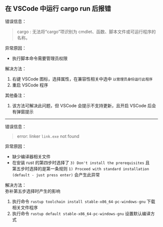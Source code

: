 ## 在 VSCode 中运行 cargo run 后报错

错误信息：

> cargo : 无法将“cargo”项识别为 cmdlet、函数、脚本文件或可运行程序的名称。

异常原因：

- 执行脚本命令需要管理员权限

解决方法：

1. 右键 VSCode 图标，选择属性，在兼容性相关中选中 `以管理员身份运行此程序`
2. 重启 VSCode 程序

其他备注：

1. 该方法可解决此问题，但 VSCode 会提示不支持更新，且开启 VSCode 后会有弹窗提示

---

错误信息：

> error: linker `link.exe` not found

异常原因：

- 缺少编译器相关文件
- 在安装 rust 的第四步时选择了 `3) Don't install the prerequisites` 且  
  第五步时选择的是第一条规则 `1) Proceed with standard installation (default - just press enter)` 会产生此异常

解决方法：  
弥补第五步选择时产生的影响

1. 执行命令 `rustup toolchain install stable-x86_64-pc-windows-gnu` 下载相关文件程序
2. 执行命令 `rustup default stable-x86_64-pc-windows-gnu` 设置默认编译方式
